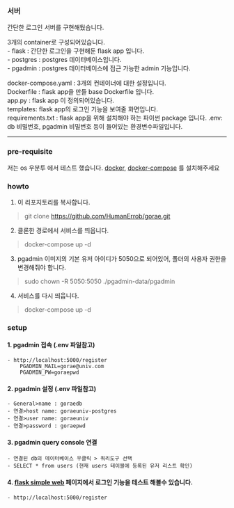 
### 서버
간단한 로그인 서버를 구현해뒀습니다. 

3개의 container로 구성되어있습니다.  
    - flask : 간단한 로그인을 구현해둔 flask app 입니다.  
    - postgres : postgres 데이터베이스입니다.  
    - pgadmin : postgres 데이터베이스에 접근 가능한 admin 기능입니다.  

docker-compose.yaml : 3개의 컨테이너에 대한 설정입니다.   
Dockerfile : flask app을 만들 base Dockerfile 입니다.  
app.py : flask app 이 정의되어있습니다.  
templates: flask app의 로그인 기능을 보여줄 화면입니다.  
requirements.txt : flask app을 위해 설치해야 하는 파이썬 package 입니다. 
.env: db 비밀번호, pgadmin 비밀번호 등이 들어있는 환경변수파일입니다.  

---
### pre-requisite
저는 os 우분투 에서 테스트 했습니다. 
[docker](https://docs.docker.com/engine/install/), [docker-compose](https://docs.docker.com/compose/install/)
를 설치해주세요

### howto 
1. 이 리포지토리를 복사합니다. 
>    git clone https://github.com/HumanErrob/gorae.git

2. 클론한 경로에서 서비스를 띄웁니다.
>    docker-compose up -d 
    
3. pgadmin 이미지의 기본 유저 아이디가 5050으로 되어있어, 폴더의 사용자 권한을 변경해줘야 합니다. 
>    sudo chown -R 5050:5050 ./pgadmin-data/pgadmin

4. 서비스를 다시 띄웁니다. 
>    docker-compose up -d

### setup 
#### 1. pgadmin 접속 (.env 파일참고)
    - http://localhost:5000/register
        PGADMIN_MAIL=gorae@univ.com
        PGADMIN_PW=goraepwd

#### 2. pgadmin 설정 (.env 파일참고)
    - General>name : goraedb
    - 연결>host name: goraeuniv-postgres
    - 연결>user name: goraeuniv
    - 연결>password : goraepwd

#### 3. pgadmin query console 연결
    - 연결된 db의 데이터베이스 우클릭 > 쿼리도구 선택 
    - SELECT * from users (현재 users 테이블에 등록된 유저 리스트 확인)

#### 4. [flask simple web](http://localhost:5000) 페이지에서 로그인 기능을 테스트 해볼수 있습니다. 
    - http://localhost:5000/register
    